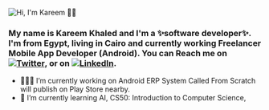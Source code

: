 ![Hi, I'm Kareem 👋🏻](https://github.com/kareem-khalid/kareem-khalid/blob/main/Kareem%20%20%20.gif "Kareem")

### My name is Kareem Khaled and I'm a ✨software developer✨. I'm from Egypt, living in Cairo and currently working Freelancer Mobile App Developer (Android). You can Reach me on [![Twitter][1.2]][1], or on [![LinkedIn][2.2]][2].
[1.2]: http://i.imgur.com/wWzX9uB.png (twitter icon without padding)
[2.2]: https://raw.githubusercontent.com/MartinHeinz/MartinHeinz/master/linkedin-3-16.png (LinkedIn icon without padding)
[1]: https://twitter.com/211_karim
[2]: https://www.linkedin.com/in/kareem-k-2a85b5167/
<!-- [![Kareem's GitHub stats](https://github-readme-stats.vercel.app/apikareemkhaled-android=anuraghazra)](https://github.com/anuraghazra/github-readme-stats)-->


- 👨🏻‍💻 I’m currently working on Android ERP System Called From Scratch will publish on Play Store nearby.
- 🌱 I’m currently learning AI, CS50: Introduction to Computer Science, 
### 

<!--
**kareemkhaled-android/kareemkhaled-android** is a ✨ _special_ ✨ repository because its `README.md` (this file) appears on your GitHub profile.

Here are some ideas to get you started:

- 🔭 I’m currently working on ...
- 🌱 I’m currently learning ...
- 👯 I’m looking to collaborate on ...
- 🤔 I’m looking for help with ...
- 💬 Ask me about ...
- 📫 How to reach me: ...
- 😄 Pronouns: ...
- ⚡ Fun fact: ...
-->
